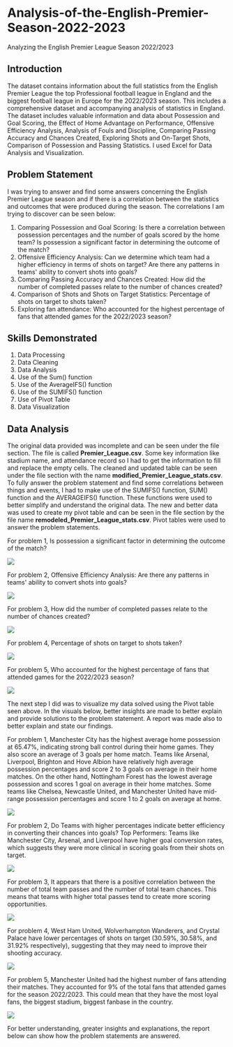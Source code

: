 # Analysis-of-the-English-Premier-Season-2022-2023
Analyzing the English Premier League Season 2022/2023 

## Introduction
The dataset contains information about the full statistics from the English Premier League the top Professional football league in England and the biggest football league in Europe for the 2022/2023 season. This includes a comprehensive dataset and accompanying analysis of statistics in England. The dataset includes valuable information and data about Possession and Goal Scoring, the Effect of Home Advantage on Performance, Offensive Efficiency Analysis, Analysis of Fouls and Discipline, Comparing Passing Accuracy and Chances Created, Exploring Shots and On-Target Shots, Comparison of Possession and Passing Statistics. I used Excel for Data Analysis and Visualization.

## Problem Statement
I was trying to answer and find some answers concerning the English Premier League season and if there is a correlation between the statistics and outcomes that were produced during the season. The correlations I am trying to discover can be seen below:
1.	Comparing Possession and Goal Scoring: Is there a correlation between possession percentages and the number of goals scored by the home team? Is possession a significant factor in determining the outcome of the match?
2.	Offensive Efficiency Analysis: Can we determine which team had a higher efficiency in terms of shots on target? Are there any patterns in teams' ability to convert shots into goals?
3.	Comparing Passing Accuracy and Chances Created: How did the number of completed passes relate to the number of chances created?
4.	Comparison of Shots and Shots on Target Statistics: Percentage of shots on target to shots taken?
5.	Exploring fan attendance: Who accounted for the highest percentage of fans that attended games for the 2022/2023 season?


## Skills Demonstrated
1. Data  Processing
2. Data Cleaning
3. Data Analysis
4. Use of the Sum() function
5. Use of the AverageIFS() function
6. Use of the SUMIFS() function
7. Use of Pivot Table
8. Data Visualization

## Data Analysis
The original data provided was incomplete and can be seen under the file section. The file is called **Premier_League.csv**. Some key information like stadium name, and attendance record so I had to get the information to fill and replace the empty cells. The cleaned and updated table can be seen under the file section with the name **modified_Premier_League_stats.csv**. To fully answer the problem statement and find some correlations between things and events, I had to make use of the SUMIFS() function, SUM() function and the AVERAGEIFS() function. These functions were used to better simplify and understand the original data. The new and better data was used to create my pivot table and can be seen in the file section by the file name **remodeled_Premier_League_stats.csv**.
Pivot tables were used to answer the problem statements.

For problem 1, Is possession a significant factor in determining the outcome of the match?

![](pic1.png)

For problem 2, Offensive Efficiency Analysis: Are there any patterns in teams' ability to convert shots into goals?

![](pic2b.png)

For problem 3, How did the number of completed passes relate to the number of chances created?

![](pic3.png)

For problem 4, Percentage of shots on target to shots taken?

![](pic4.png)

For problem 5, Who accounted for the highest percentage of fans that attended games for the 2022/2023 season?

![](pic5.png)

The next step I did was to visualize my data solved using the Pivot table seen above. In the visuals below, better insights are made to better explain and provide solutions to the problem statement. A report was made also to better explain and state our findings.

For problem 1, Manchester City has the highest average home possession at 65.47%, indicating strong ball control during their home games. They also score an average of 3 goals per home match. Teams like Arsenal, Liverpool, Brighton and Hove Albion have relatively high average possession percentages and score 2 to 3 goals on average in their home matches. On the other hand, Nottingham Forest has the lowest average possession and scores 1 goal on average in their home matches. Some teams like Chelsea, Newcastle United, and Manchester United have mid-range possession percentages and score 1 to 2 goals on average at home.

![](visual1.png)

For problem 2, Do Teams with higher percentages indicate better efficiency in converting their chances into goals?
Top Performers: Teams like Manchester City, Arsenal, and Liverpool have higher goal conversion rates, which suggests they were more clinical in scoring goals from their shots on target.

![](visual2.png)

For problem 3, It appears that there is a positive correlation between the number of total team passes and the number of total team chances. This means that teams with higher total passes tend to create more scoring opportunities.

![](visual3.png)

For problem 4, West Ham United, Wolverhampton Wanderers, and Crystal Palace have lower percentages of shots on target (30.59%, 30.58%, and 31.92% respectively), suggesting that they may need to improve their shooting accuracy.

![](visual4b.png)

For problem 5, Manchester United had the highest number of fans attending their matches. They accounted for 9% of the total fans that attended games for the season 2022/2023. This could mean that they have the most loyal fans, the biggest stadium, biggest fanbase in the country.

![](visual5b.png)

For better understanding, greater insights and explanations, the report below can show how the problem statements are answered.

